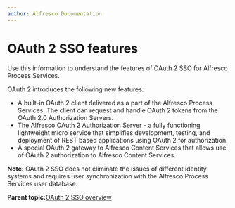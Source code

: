 ```yaml
---
author: Alfresco Documentation
---
```


# OAuth 2 SSO features

Use this information to understand the features of OAuth 2 SSO for Alfresco Process Services.

OAuth 2 introduces the following new features:

-   A built-in OAuth 2 client delivered as a part of the Alfresco Process Services. The client can request and handle OAuth 2 tokens from the OAuth 2.0 Authorization Servers.
-   The Alfresco OAuth 2 Authorization Server - a fully functioning lightweight micro service that simplifies development, testing, and deployment of REST based applications using OAuth 2 for authorization.
-   A special OAuth 2 gateway to Alfresco Content Services that allows use of OAuth 2 authorization to Alfresco Content Services.

**Note:** OAuth 2 SSO does not eliminate the issues of different identity systems and requires user synchronization with the Alfresco Process Services user database.

**Parent topic:**[OAuth 2 SSO overview](../concepts/OAuth-overview.md)

